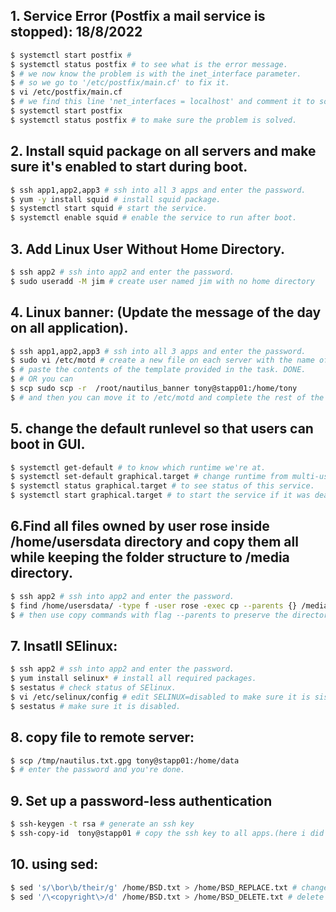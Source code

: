 

## **1. Service Error (Postfix a mail service is stopped): 18/8/2022**

```bash
$ systemctl start postfix # 
$ systemctl status postfix # to see what is the error message.
$ # we now know the problem is with the inet_interface parameter.
$ # so we go to '/etc/postfix/main.cf' to fix it.
$ vi /etc/postfix/main.cf
$ # we find this line 'net_interfaces = localhost' and comment it to solve the problem.
$ systemctl start postfix 
$ systemctl status postfix # to make sure the problem is solved.
```

## **2. Install squid package on all servers and make sure it's enabled to start during boot.**

```bash
$ ssh app1,app2,app3 # ssh into all 3 apps and enter the password.
$ yum -y install squid # install squid package.
$ systemctl start squid # start the service.
$ systemctl enable squid # enable the service to run after boot.
```

## **3. Add Linux User Without Home Directory.**

```bash
$ ssh app2 # ssh into app2 and enter the password.
$ sudo useradd -M jim # create user named jim with no home directory
```

## **4. Linux banner: (Update the message of the day on all application).**

```bash
$ ssh app1,app2,app3 # ssh into all 3 apps and enter the password.
$ sudo vi /etc/motd # create a new file on each server with the name of message of the day.
$ # paste the contents of the template provided in the task. DONE.
$ # OR you can
$ scp sudo scp -r  /root/nautilus_banner tony@stapp01:/home/tony
$ # and then you can move it to /etc/motd and complete the rest of the steps.
```

## **5. change the default runlevel so that users can boot in GUI.**

```bash
$ systemctl get-default # to know which runtime we're at.
$ systemctl set-default graphical.target # change runtime from multi-user.target to graphical.target
$ systemctl status graphical.target # to see status of this service.
$ systemctl start graphical.target # to start the service if it was dead.
```
## **6.Find all files owned by user rose inside /home/usersdata directory and copy them all while keeping the folder structure to /media directory.**

```bash
$ ssh app2 # ssh into app2 and enter the password.
$ find /home/usersdata/ -type f -user rose -exec cp --parents {} /media \; # use find then exec to execute the command on the result of find command.
$ # then use copy commands with flag --parents to preserve the directories path.
```

## **7. Insatll SElinux:**
```bash
$ ssh app2 # ssh into app2 and enter the password.
$ yum install selinux* # install all required packages.
$ sestatus # check status of SElinux.
$ vi /etc/selinux/config # edit SELINUX=disabled to make sure it is sisabled for now as required.
$ sestatus # make sure it is disabled.
```

## **8. copy file to remote server:**
```bash
$ scp /tmp/nautilus.txt.gpg tony@stapp01:/home/data
$ # enter the password and you're done.
```

## **9. Set up a password-less authentication**
```bash
$ ssh-keygen -t rsa # generate an ssh key 
$ ssh-copy-id  tony@stapp01 # copy the ssh key to all apps.(here i did one only).
```

## **10. using sed:**
```bash
$ sed 's/\bor\b/their/g' /home/BSD.txt > /home/BSD_REPLACE.txt # change every "or" to "their" without affecting orange and so on.
$ sed '/\<copyright\>/d' /home/BSD.txt > /home/BSD_DELETE.txt # delete everyline containing the word "copyright".
```